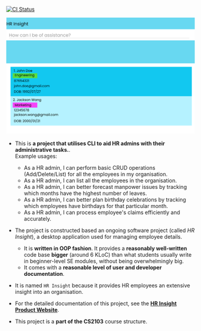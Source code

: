 [![CI Status](https://github.com/se-edu/addressbook-level3/workflows/Java%20CI/badge.svg)](https://github.com/AY2324S1-CS2103-F13-2/tp/actions)

![Ui](docs/images/Ui.png)

* This is **a project that utilises CLI to aid HR admins with their administrative tasks.**.<br>
  Example usages:
  * As a HR admin, I can perform basic CRUD operations (Add/Delete/List) for all the employees in my organisation.
  * As a HR admin, I can list all the employees in the organisation.
  * As a HR admin, I can better forecast manpower issues by tracking which months have the highest number of leaves.
  * As a HR admin, I can better plan birthday celebrations by tracking which employees have birthdays for that particular month.
  * As a HR admin, I can process employee's claims efficiently and accurately.

* The project is constructed based an ongoing software project (called _HR Insight_), a desktop application used for managing employee details.
  * It is **written in OOP fashion**. It provides a **reasonably well-written** code base **bigger** (around 6 KLoC) than what students usually write in beginner-level SE modules, without being overwhelmingly big.
  * It comes with a **reasonable level of user and developer documentation**.

* It is named `HR Insight` because it provides HR employees an extensive insight into an organisation. 
* For the detailed documentation of this project, see the **[HR Insight Product Website](https://ay2324s1-cs2103-f13-2.github.io/tp/)**.
* This project is a **part of the CS2103** course structure.
